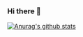 ### Hi there 👋

[![Anurag's github stats](https://github-readme-stats.vercel.app/api?username=McQueenMI4)](https://github.com/anuraghazra/github-readme-stats)
<!--
**McQueenMI4/McQueenMI4** is a ✨ _special_ ✨ repository because its `README.md` (this file) appears on your GitHub profile.

Here are some ideas to get you started:

- 🔭 I’m currently working on ...
- 🌱 I’m currently learning ...
- 👯 I’m looking to collaborate on ...
- 🤔 I’m looking for help with ...
- 💬 Ask me about ...
- 📫 How to reach me: ...
- 😄 Pronouns: ...
- ⚡ Fun fact: ...
-->
